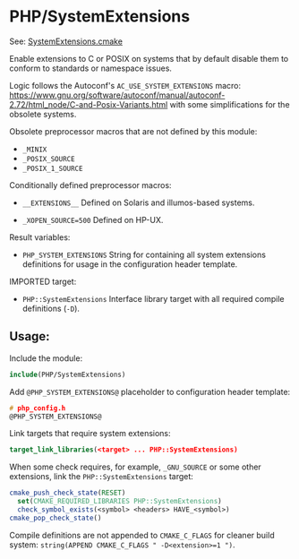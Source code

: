 # PHP/SystemExtensions

See: [SystemExtensions.cmake](https://github.com/petk/php-build-system/tree/master/cmake/cmake/modules/PHP/SystemExtensions.cmake)

Enable extensions to C or POSIX on systems that by default disable them to
conform to standards or namespace issues.

Logic follows the Autoconf's `AC_USE_SYSTEM_EXTENSIONS` macro:
https://www.gnu.org/software/autoconf/manual/autoconf-2.72/html_node/C-and-Posix-Variants.html
with some simplifications for the obsolete systems.

Obsolete preprocessor macros that are not defined by this module:

* `_MINIX`
* `_POSIX_SOURCE`
* `_POSIX_1_SOURCE`

Conditionally defined preprocessor macros:

* `__EXTENSIONS__`
  Defined on Solaris and illumos-based systems.

* `_XOPEN_SOURCE=500`
  Defined on HP-UX.

Result variables:

* `PHP_SYSTEM_EXTENSIONS`
  String for containing all system extensions definitions for usage in the
  configuration header template.

IMPORTED target:

* `PHP::SystemExtensions`
  Interface library target with all required compile definitions (`-D`).

## Usage:

Include the module:

```cmake
include(PHP/SystemExtensions)
```

Add `@PHP_SYSTEM_EXTENSIONS@` placeholder to configuration header template:

```c
# php_config.h
@PHP_SYSTEM_EXTENSIONS@
```

Link targets that require system extensions:

```cmake
target_link_libraries(<target> ... PHP::SystemExtensions)
```

When some check requires, for example, `_GNU_SOURCE` or some other extensions,
link the `PHP::SystemExtensions` target:

```cmake
cmake_push_check_state(RESET)
  set(CMAKE_REQUIRED_LIBRARIES PHP::SystemExtensions)
  check_symbol_exists(<symbol> <headers> HAVE_<symbol>)
cmake_pop_check_state()
```

Compile definitions are not appended to `CMAKE_C_FLAGS` for cleaner build
system: `string(APPEND CMAKE_C_FLAGS " -D<extension>=1 ")`.
